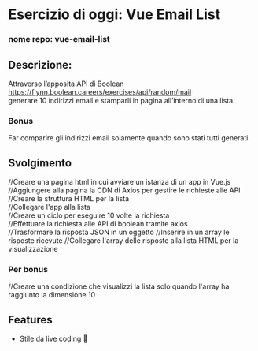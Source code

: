 # Esercizio di oggi: Vue Email List
### nome repo: vue-email-list
## Descrizione:
Attraverso l’apposita API di Boolean  
https://flynn.boolean.careers/exercises/api/random/mail  
generare 10 indirizzi email e stamparli in pagina all’interno di una lista.  
### Bonus
Far comparire gli indirizzi email solamente quando sono stati tutti generati.

## Svolgimento
//Creare una pagina html in cui avviare un istanza di un app in Vue.js  
//Aggiungere alla pagina la CDN di Axios per gestire le richieste alle API  
//Creare la struttura HTML per la lista  
//Collegare l'app alla lista  
//Creare un ciclo per eseguire 10 volte la richiesta  
//Effettuare la richiesta alle API di boolean tramite axios  
//Trasformare la risposta JSON in un oggetto
//Inserire in un array le risposte ricevute 
//Collegare l'array delle risposte alla lista HTML per la visualizzazione

### Per bonus
//Creare una condizione che visualizzi la lista solo quando l'array ha raggiunto la dimensione 10

## Features
- Stile da live coding 🤠